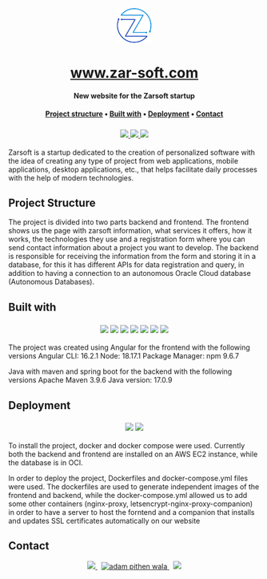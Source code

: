 <div align="center">
    <img src="imgs/logo_transparente.png" alt="Zarsoft logo" height="70px">
    <h1>
        <a href="https://www.zar-soft.com">www.zar-soft.com</a>
    </h1>
    <h4>
    <b>New website for the Zarsoft startup</b></h4>
    <h4>
        <a href="#project-structure">Project structure</a>
        •
        <a href="#built-with">Built with</a>
        •
        <a href="#deployment">Deployment</a>
        •
        <a href="#contact">Contact</a>
    </h4>
    <h3>
        <a href="https://www.github.com/johanzarazua">
            <img src="https://img.shields.io/badge/maintainer-%40johanzarazua-yellow">
        </a>
        <a href="https://www.zar-soft.com">
            <img src="https://img.shields.io/website?url=http%3A%2F%2Fwww.zar%2Dsoft.com%2F">
        </a>
        <!-- <img src="https://img.shields.io/badge/launched-february%202024-teal"> -->
        <a href="https://github.com/johanzarazua/zar-soft/commits/main">
            <img src="https://img.shields.io/github/last-commit/johanzarazua/zar-soft?color=blue&label=updated">
        </a>
    </h3>
</div>

Zarsoft is a startup dedicated to the creation of personalized software with the idea of ​​creating any type of project from web applications, mobile applications, desktop applications, etc., that helps facilitate daily processes with the help of modern technologies.

<!-- ## Table of contents
* [Project structure](#project-structure)
* [Built with](#built-with)
  * [Backend](#backend)
  * [Frontend](#frontend) -->
  
## Project Structure
The project is divided into two parts backend and frontend.
The frontend shows us the page with zarsoft information, what services it offers, how it works, the technologies they use and a registration form where you can send contact information about a project you want to develop.
The backend is responsible for receiving the information from the form and storing it in a database, for this it has different APIs for data registration and query, in addition to having a connection to an autonomous Oracle Cloud database (Autonomous Databases).

## Built with

<!-- <p align="center">
  <a href="https://skillicons.dev">
    <img src="https://skillicons.dev/icons?i=angular,java,spring,maven&theme=light" />
  </a>
</p> -->

<div align="center">
    <h3>
        <img src="https://img.shields.io/badge/-Angular-05122A?style=flat&logo=Angular"/>
        <img src="https://img.shields.io/badge/-Java-05122A?style=flat&logo=openjdk&logoColor=white"/>
        <img src="https://img.shields.io/badge/-spring%20boot-05122A?style=flat&logo=Spring&logoColor=white"/>
        <img src="https://img.shields.io/badge/-Git-05122A?style=flat&logo=git"/>
        <img src="https://img.shields.io/badge/-GitHub-05122A?style=flat&logo=github"/>
        <img src="https://img.shields.io/badge/-Intellij%20Idea-05122A?style=flat&logo=intellij-idea&logoColor=wirhe"/>
        <img src="https://img.shields.io/badge/-Visual%20Studio%20Code-05122A?style=flat&logo=visual-studio-code&logoColor=007ACC"/>
    </h3>
</div>


The project was created using Angular for the frontend with the following versions
Angular CLI: 16.2.1
Node: 18.17.1
Package Manager: npm 9.6.7

Java with maven and spring boot for the backend with the following versions
Apache Maven 3.9.6
Java version: 17.0.9

## Deployment

<!-- <p align="center">
  <a href="https://skillicons.dev">
    <img src="https://skillicons.dev/icons?i=docker,aws&theme=light" />
  </a>
</p>  -->

<div align="center">
    <h3>
        <img src="https://img.shields.io/badge/-Docker-05122A?style=flat&logo=docker"/>
        <img src="https://img.shields.io/badge/-AWS-05122A?style=flat&logo=amazon"/>
    </h3>
</div>

To install the project, docker and docker compose were used. Currently both the backend and frontend are installed on an AWS EC2 instance, while the database is in OCI.

In order to deploy the project, Dockerfiles and docker-compose.yml files were used. The dockerfiles are used to generate independent images of the frontend and backend, while the docker-compose.yml allowed us to add some other containers (nginx-proxy, letsencrypt-nginx-proxy-companion) in order to have a server to host the forntend and a companion that installs and updates SSL certificates automatically on our website


## Contact
<p align="center">
  <a href="mailto:johanzarazua@gmail.com">
    <img src="https://skillicons.dev/icons?i=gmail&theme=light" />
  </a>
  &nbsp;
  <a href="https://www.facebook.com/people/ZarSoft/100070710405578/?mibextid=LQQJ4d" target="blank">
    <img
      src="https://raw.githubusercontent.com/rahuldkjain/github-profile-readme-generator/master/src/images/icons/Social/facebook.svg"
      alt="adam pithen wala" height="50" width="50" />
  </a>
  &nbsp;
  <a href="https://www.instagram.com/zar.soft/">
    <img src="https://skillicons.dev/icons?i=instagram&theme=light" />
  </a>
  <!-- &nbsp;
  <a href="https://skillicons.dev">
    <img src="https://skillicons.dev/icons?i=linkedin&theme=light" />
  </a> -->
  
  
</p> 